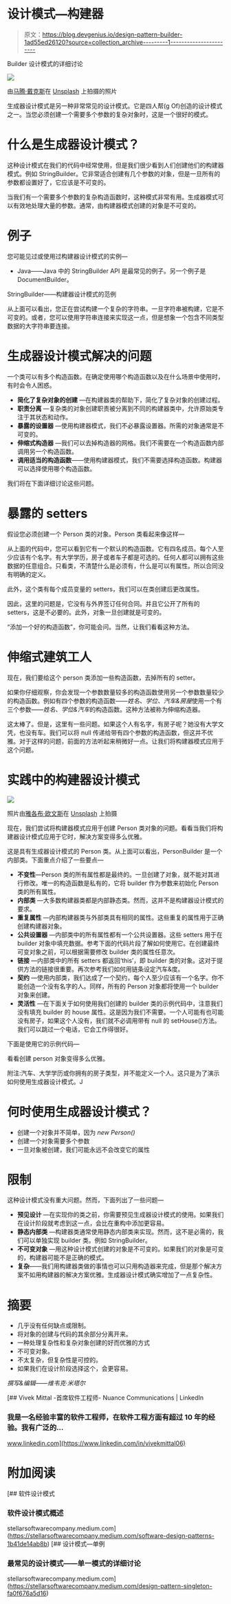 # 设计模式—构建器

> 原文：<https://blog.devgenius.io/design-pattern-builder-1ad55ed26120?source=collection_archive---------1----------------------->

Builder 设计模式的详细讨论

![](img/68678400e642e623bd3219d9f586e92f.png)

由[马腾·戴克斯](https://unsplash.com/@maartendeckers?utm_source=medium&utm_medium=referral)在 [Unsplash](https://unsplash.com?utm_source=medium&utm_medium=referral) 上拍摄的照片

生成器设计模式是另一种非常常见的设计模式。它是四人帮(g Of)创造的设计模式之一。当您必须创建一个需要多个参数的复杂对象时，这是一个很好的模式。

# 什么是生成器设计模式？

这种设计模式在我们的代码中经常使用，但是我们很少看到人们创建他们的构建器模式。例如 StringBuilder。它非常适合创建有几个参数的对象，但是一旦所有的参数都设置好了，它应该是不可变的。

当我们有一个需要多个参数的复杂构造函数时，这种模式非常有用。生成器模式可以有效地处理大量的参数。通常，由构建器模式创建的对象是不可变的。

# 例子

您可能见过或使用过构建器设计模式的实例—

*   Java——Java 中的 StringBuilder API 是最常见的例子。另一个例子是 DocumentBuilder。

StringBuilder——构建器设计模式的范例

从上面可以看出，您正在尝试构建一个复杂的字符串。一旦字符串被构建，它是不可变的。或者，您可以使用字符串连接来实现这一点，但是想象一个包含不同类型数据的大字符串要连接。

# 生成器设计模式解决的问题

一个类可以有多个构造函数。在确定使用哪个构造函数以及在什么场景中使用时，有时会令人困惑。

*   **简化了复杂对象的创建** —在构建器类的帮助下，简化了复杂对象的创建过程。
*   **职责分离** —复杂类的对象创建职责被分离到不同的构建器类中，允许原始类专注于其状态和动作。
*   **暴露的设置器** —使用构建器模式，我们不必暴露设置器。所需的对象通常是不可变的。
*   **伸缩式构造器** —我们可以去掉构造器的网格。我们不需要在一个构造函数内部调用另一个构造函数。
*   **调用适当的构造函数**——使用构建器模式，我们不需要选择构造函数。构建器可以选择使用哪个构造函数。

我们将在下面详细讨论这些问题。

# 暴露的 setters

假设您必须创建一个 Person 类的对象。Person 类看起来像这样—

从上面的代码中，您可以看到它有一个默认的构造函数。它有四名成员。每个人至少应该有个名字。有大学学历，房子或者车子都是可选的。任何人都可以拥有这些数据的任意组合。只看类，不清楚什么是必须有，什么是可以有属性。所以合同没有明确的定义。

此外，这个类有每个成员变量的 setters，我们可以在类创建后更改属性。

因此，这里的问题是，它没有与外界签订任何合同。并且它公开了所有的 setters，这是不必要的。此外，对象一旦创建就是可变的。

“添加一个好的构造函数”，你可能会问。当然，让我们看看这种方法。

# 伸缩式建筑工人

现在，我们要给这个 person 类添加一些构造函数，去掉所有的 setter。

如果你仔细观察，你会发现一个参数数量较多的构造函数使用另一个参数数量较少的构造函数。例如有四个参数的构造函数——*姓名、学位、汽车&房屋*使用一个有三个参数——*姓名、学位&汽车*的构造函数。这种方法被称为伸缩构造器。

这太棒了。但是，这里有一些问题。如果这个人有名字，有房子呢？她没有大学文凭，也没有车。我们可以将 null 传递给带有四个参数的构造函数，但这并不优雅。对于这样的问题，前面的方法听起来稍微好一点。让我们将构建器模式应用于这个问题。

# 实践中的构建器设计模式

![](img/002dd753d5ae5da64f6133ca97104d62.png)

照片由[雅各布·欧文斯](https://unsplash.com/@jakobowens1?utm_source=medium&utm_medium=referral)在 [Unsplash](https://unsplash.com?utm_source=medium&utm_medium=referral) 上拍摄

现在，我们尝试将构建器模式应用于创建 Person 类对象的问题。看看当我们将构建器设计模式应用于它时，解决方案变得多么优雅。

这是具有生成器设计模式的 Person 类。从上面可以看出，PersonBuilder 是一个内部类。下面重点介绍了一些要点—

*   **不变性**—Person 类的所有属性都是最终的。一旦创建了对象，就不能对其进行修改。唯一的构造函数是私有的，它将 builder 作为参数来初始化 Person 类的所有属性。
*   **内部类** —大多数构建器类都是内部静态类。然而，这并不是构建器设计模式的要求。
*   **重复属性** —内部构建器类与外部类具有相同的属性。这些重复的属性用于正确创建构建器对象。
*   **公共设置器** —内部类中的所有属性都有一个公共设置器。这些 setters 用于在 builder 对象中填充数据。参考下面的代码片段了解如何使用它。在创建最终可变对象之前，可以根据需要修改 builder 类的属性任意次。
*   **链接** —内部类中的所有 setters 都返回‘this’，即 builder 类的对象。这对于提供方法的链接很重要。再次参考我们如何用链条设定汽车&度。
*   **契约** —使用内部类，我们达成了一个契约，每个人至少应该有一个名字。你不能创造一个没有名字的人。同样，所有的 Person 对象都将使用一个 builder 对象来创建。
*   **灵活性** —在下面关于如何使用我们创建的 builder 类的示例代码中，注意我们没有填充 builder 的 house 属性。这是因为我们不需要。一个人可能有也可能没有房子，如果这个人没有，我们就不必调用带有 null 的 setHouse()方法。我们可以跳过一个电话，它会工作得很好。

下面是使用它的示例代码—

看看创建 person 对象变得多么优雅。

附注:汽车、大学学历或你拥有的房子类型，并不能定义一个人。这只是为了演示如何使用生成器设计模式。J

# 何时使用生成器设计模式？

*   创建一个对象并不简单，因为 *new Person()*
*   创建一个对象需要多个参数
*   一旦对象被创建，我们可能永远不会改变它的属性

# 限制

这种设计模式没有重大问题。然而，下面列出了一些问题—

*   **预见设计** —在实现你的类之前，你需要预见生成器设计模式的使用。如果我们在设计阶段就考虑到这一点，会比在重构中添加更容易。
*   **静态内部类** —构建器类通常使用静态内部类来实现。然而，这不是必需的，我们可以单独实现 builder 类。例如 StringBuilder。
*   **不可变对象** —用这种设计模式创建的对象是不可变的。如果我们的对象是可变的，构建器可能不是正确的模式。
*   **复杂**——我们用构建器类做的事情也可以只用构造器来完成，但是那个解决方案不如用构建器的解决方案优雅。生成器设计模式确实增加了一点复杂性。

# 摘要

*   几乎没有任何缺点或限制。
*   将对象的创建与代码的其余部分分离开来。
*   一种处理复杂性和复杂对象创建的好而优雅的方式
*   不可变对象。
*   不太复杂，但复杂性是可控的。
*   如果我们在设计阶段选择这个，会更容易。

*撰写&编辑——维韦克·米塔尔*

[](https://www.linkedin.com/in/vivekmittal06) [## Vivek Mittal -首席软件工程师- Nuance Communications | LinkedIn

### 我是一名经验丰富的软件工程师，在软件工程方面有超过 10 年的经验。我有广泛的…

www.linkedin.com](https://www.linkedin.com/in/vivekmittal06) 

# 附加阅读

[](https://stellarsoftwarecompany.medium.com/software-design-patterns-1b41de14ab8b) [## 软件设计模式

### 软件设计模式概述

stellarsoftwarecompany.medium.com](https://stellarsoftwarecompany.medium.com/software-design-patterns-1b41de14ab8b) [](https://stellarsoftwarecompany.medium.com/design-pattern-singleton-fa0f676a5d16) [## 设计模式—单例

### 最常见的设计模式——单一模式的详细讨论

stellarsoftwarecompany.medium.com](https://stellarsoftwarecompany.medium.com/design-pattern-singleton-fa0f676a5d16)